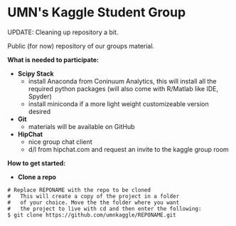 UMN's Kaggle Student Group
============================================
UPDATE: Cleaning up repository a bit. 

Public (for now) repository of our groups material.

**What is needed to participate:**
- **Scipy Stack**
    * install Anaconda from Coninuum Analytics, this will install all the required python packages (will also come with R/Matlab like IDE, Spyder)
    * install miniconda if a more light weight customizeable version desired
- **Git**
    * materials will be available on GitHub
- **HipChat**
    * nice group chat client
    * d/l from hipchat.com and request an invite to the kaggle group room

**How to get started:**
- **Clone a repo**
```shell
# Replace REPONAME with the repo to be cloned
#   This will create a copy of the project in a folder
#   of your choice. Move the the folder where you want
#   the project to live with cd and then enter the following:
$ git clone https://github.com/umnkaggle/REPONAME.git 
```
